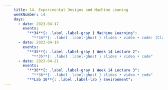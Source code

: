 ```yaml
---
    title: 14. Experimental Designs and Machine Leaning
    weekNumber: 14
    days:
      - date: 2023-04-17
        events:
          "**34**{: .label .label-gray } Machine Learning":
            "**34**{: .label .label-ghost } slides • video • code: [Classifiers](https://datahub.berkeley.edu/hub/user-redirect/git-pull?repo=https%3A%2F%2Fgithub.com%2FUCB-Econ-148%2Fsp23-student&branch=main&urlpath=lab%2Ftree%2Fsp23-student%2Flec%2FLec13-1%2Fplot_classifier_comparison.ipynb)"
      - date: 2023-04-19
        events:
          "**35**{: .label .label-gray } Week 14 Lecture 2":
            "**35**{: .label .label-ghost } slides • video • code"
      - date: 2023-04-21
        events:
          "**36**{: .label .label-gray } Week 14 Lecture 3":
            "**36**{: .label .label-ghost } slides • video • code"
          "**Lab 10**{: .label .label-lab } Environment":        
---
```

